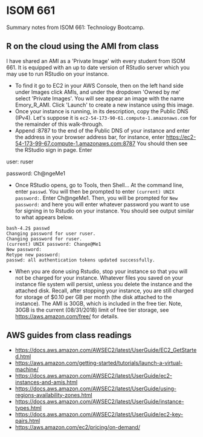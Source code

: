 # ISOM 661
Summary notes from ISOM 661: Technology Bootcamp.

## R on the cloud using the AMI from class
I have shared an AMI as a 'Private Image' with every student from ISOM 661. It is equipped with an up to date version of RStudio server which you may use to run RStudio on your instance. 
* To find it go to EC2 in your AWS Console, then on the left hand side under Images click AMIs, and under the dropdown 'Owned by me' select 'Private Images'. You will see appear an image with the name Emory_R_AMI. Click 'Launch' to create a new instance using this image.
* Once your instance is running, in its description, copy the Public DNS (IPv4). Let's suppose it is
`ec2-54-173-90-61.compute-1.amazonaws.com`
for the remainder of this walk-through.
* Append :8787 to the end of the Public DNS of your instance and enter the address in your browser address bar, for instance, enter https://ec2-54-173-99-67.compute-1.amazonaws.com:8787 You should then see the RStudio sign in page. Enter

user: ruser

password: Ch@ngeMe1

* Once RStudio opens, go to Tools, then Shell... At the command line, enter `passwd`. You will then be prompted to enter `(current) UNIX password:`. Enter Ch@ngeMe1. Then, you will be prompted for `New password:` and here you will enter whatever password you want to use for signing in to Rstudio on your instance. You should see output similar to what appears below.  
```
bash-4.2$ passwd
Changing password for user ruser.
Changing password for ruser.
(current) UNIX password: Change@Me1
New password: 
Retype new password: 
passwd: all authentication tokens updated successfully.
```
* When you are done using Rstudio, stop your instance so that you will not be charged for your instance. Whatever files you saved on your instance file system will persist, unless you delete the instance and the attached disk. Recall, after stopping your instance, you are still charged for storage of $0.10 per GB per month (the disk attached to the instance). The AMI is 30GB, which is included in the free tier. Note, 30GB is the current (08/31/2018) limit of free tier storage, see https://aws.amazon.com/free/ for details.


## AWS guides from class readings
* https://docs.aws.amazon.com/AWSEC2/latest/UserGuide/EC2_GetStarted.html
* https://aws.amazon.com/getting-started/tutorials/launch-a-virtual-machine/
* https://docs.aws.amazon.com/AWSEC2/latest/UserGuide/ec2-instances-and-amis.html
* https://docs.aws.amazon.com/AWSEC2/latest/UserGuide/using-regions-availability-zones.html
* https://docs.aws.amazon.com/AWSEC2/latest/UserGuide/instance-types.html
* https://docs.aws.amazon.com/AWSEC2/latest/UserGuide/ec2-key-pairs.html
* https://aws.amazon.com/ec2/pricing/on-demand/


